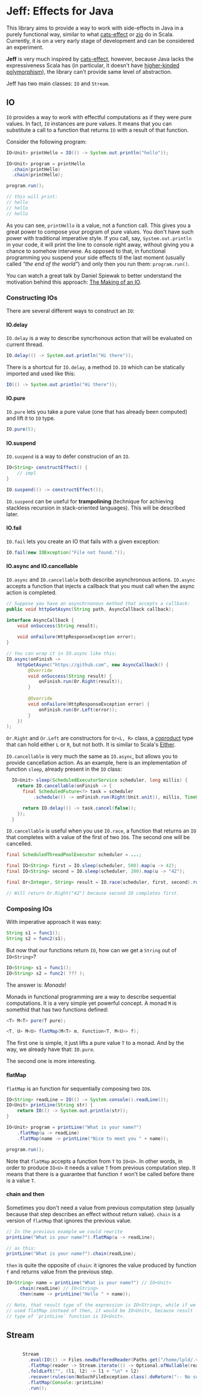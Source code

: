 # Jeff: Effects for Java

This library aims to provide a way to work with side-effects in Java in a purely functional way, similar to what [cats-effect](https://typelevel.org/cats-effect/) or [zio](https://scalaz.github.io/scalaz-zio/) do in Scala. Currently, it is on a very early stage of development and can be considered an experiment.

**Jeff** is very much inspired by [cats-effect](https://typelevel.org/cats-effect/), however, because Java lacks the expressiveness Scala has (in particular, it doesn't have [higher-kinded polymorphism](https://en.wikipedia.org/wiki/Kind_(type_theory))), the library can't provide same level of abstraction. 

Jeff has two main classes: `IO` and `Stream`.

## IO

`IO` provides a way to work with effectful computations as if they were pure values. In fact, `IO` instances are pure values. It means that you can substitute a call to a function that returns `IO` with a result of that function.

Consider the following program:

```java
IO<Unit> printHello = IO(() -> System.out.println("hello"));

IO<Unit> program = printHello
  .chain(printHello)
  .chain(printHello);

program.run();

// this will print:
// hello
// hello
// hello
```

As you can see, `printHello` is a value, not a function call. This gives you a great power to compose your program of pure values. You don't have such power with traditional imperative style. If you call, say, `System.out.println` in your code, it will print the line to console right away, without giving you a chance to somehow intervene. As opposed to that, in functional programming you suspend your side effects til the last moment (usually called _"the end of the world"_) and only then you run them: `program.run()`.

You can watch a great talk by Daniel Spiewak to better understand the motivation behind this approach: [The Making of an IO](https://www.youtube.com/watch?v=g_jP47HFpWA).

### Constructing IOs

There are several different ways to construct an `IO`:

#### IO.delay

`IO.delay` is a way to describe syncrhonous action that will be evaluated on current thread.

```java
IO.delay(() -> System.out.println("Hi there"));
```

There is a shortcut for `IO.delay`, a method `IO.IO` which can be statically imported and used like this:

```java
IO(() -> System.out.println("Hi there"));
```

#### IO.pure

`IO.pure` lets you take a pure value (one that has already been computed) and lift it to `IO` type.

```java
IO.pure(5);
```

#### IO.suspend

`IO.suspend` is a way to defer construcion of an `IO`.

```java
IO<String> constructEffect() {
    // impl
}

IO.suspend(() -> constructEffect());
```

`IO.suspend` can be useful for **trampolining** (technique for achieving stackless recursion in stack-oriented languages). This will be described later.

#### IO.fail

`IO.fail` lets you create an IO that fails with a given exception:

```java
IO.fail(new IOException("File not found."));
```

#### IO.async and IO.cancellable

`IO.async` and `IO.cancellable` both describe asynchronous actions. `IO.async` accepts a function that injects a callback that you must call when the async action is completed.

```java
// Suppose you have an asynchrnonous method that accepts a callback:
public void httpGetAsync(String path, AsyncCallback callback);

interface AsyncCallback {
    void onSuccess(String result);
    
    void onFailure(HttpResponseException error);
}

// You can wrap it in IO.async like this:
IO.async(onFinish -> 
    httpGetAsync("https://github.com", new AsyncCallback() {
        @Override
        void onSuccess(String result) {
            onFinish.run(Or.Right(result));
        }
        
        @Override    
        void onFailure(HttpResponseException error) {
            onFinish.run(Or.Left(error));
        }
    })
);
```

`Or.Right` and `Or.Left` are constructors for `Or<L, R>` class, a [coproduct](https://en.wikipedia.org/wiki/Coproduct) type that can hold either `L` or `R`, but not both. It is similar to Scala's [Either](http://lampwww.epfl.ch/~hmiller/scaladoc/library/scala/Either.html).

`IO.cancellable` is very much the same as `IO.async`, but allows you to provide cancellation action. As an example, here is an implementation of function `sleep`, already present in the `IO` class:

```java
  IO<Unit> sleep(ScheduledExecutorService scheduler, long millis) {
    return IO.cancellable(onFinish -> {
      final ScheduledFuture<?> task = scheduler
          .schedule(() -> onFinish.run(Right(Unit.unit)), millis, TimeUnit.MILLISECONDS);

      return IO.delay(() -> task.cancel(false));
    });
  }
```

`IO.cancellable` is useful when you use `IO.race`, a function that returns an `IO` that completes with a value of the first of two `IO`s. The second one will be cancelled.

```java
final ScheduledThreadPoolExecutor scheduler = ...;

final IO<String> first = IO.sleep(scheduler, 500).map(u -> 42);
final IO<String> second = IO.sleep(scheduler, 200).map(u -> "42");

final Or<Integer, String> result = IO.race(scheduler, first, second).run();

// Will return Or.Right("42") because second IO completes first.
```

### Composing IOs

With imperative approach it was easy:

```java
String s1 = func1();
String s2 = func2(s1);
```

But now that our functions return `IO`, how can we get a `String` out of `IO<String>`?

```java
IO<String> s1 = func1();
IO<String> s2 = func2( ??? );
```

The answer is: _Monads_!

Monads in functional programming are a way to describe sequential computations. It is a very simple yet powerful concept. A monad `M` is somethid that has two functions defined:

```java
<T> M<T> pure(T pure);

<T, U> M<U> flatMap(M<T> m, Function<T, M<U>> f);
```

The first one is simple, it just lifts a pure value `T` to a monad. And by the way, we already have that: `IO.pure`.

The second one is more interesting.

#### flatMap

`flatMap` is an function for sequentially composing two `IO`s.

```java
IO<String> readLine = IO(() -> System.console().readLine());
IO<Unit> printLine(String str) {
    return IO(() -> System.out.println(str));
}

IO<Unit> program = printLine("What is your name?")
    .flatMap(u -> readLine)
    .flatMap(name -> printLine("Nice to meet you " + name));

program.run();
```

Note that `flatMap` accepts a function from `T` to `IO<U>`. In other words, in order to produce `IO<U>` it needs a value `T` from previous computation step. It means that there is a guarantee that function `f` won't be called before there is a value `T`.

#### chain and then

Sometimes you don't need a value from previous computation step (usually because that step describes an effect without return value). `chain` is a version of `flatMap` that ignores the previous value.

```java
// In the previous example we could rewrite
printLine("What is your name?").flatMap(u -> readLine);

// as this:
printLine("What is your name?").chain(readLine);    
```

`then` is quite the opposite of `chain`: it ignores the value produced by function `f` and returns value from the previous step.

```java
IO<String> name = printLine("What is your name?") // IO<Unit>
    .chain(readLine) // IO<String>
    .then(name -> printLine("Hello " + name));

// Note, that result type of the expression is IO<String>, while if we
// used flatMap instead of then, it would be IO<Unit>, because result
// type of `printLine` function is IO<Unit>.
```

## Stream

```java

      Stream
        .eval(IO(() -> Files.newBufferedReader(Paths.get("/home/lpld/.vimrc"))))
        .flatMap(reader -> Stream.iterate(() -> Optional.ofNullable(reader.readLine())))
        .foldLeft("", (l1, l2) -> l1 + "\n" + l2)
        .recover(rules(on(NoSuchFileException.class).doReturn("-- No such file --")))
        .flatMap(Console::printLine)
        .run();
```
